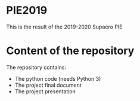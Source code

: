 # PIE2019
This is the result of the 2019-2020 Supaéro PIE

# Content of the repository
The repository contains:
- The python code (needs Python 3)
- The project final document
- The project presentation


